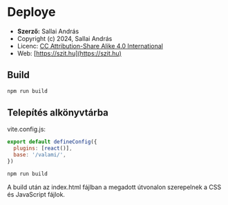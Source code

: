 # Deploye

* **Szerző:** Sallai András
* Copyright (c) 2024, Sallai András
* Licenc: [CC Attribution-Share Alike 4.0 International](https://creativecommons.org/licenses/by-sa/4.0/)
* Web: [https://szit.hu](https://szit.hu)

## Build

```cmd
npm run build
```

## Telepítés alkönyvtárba

vite.config.js:

```js
export default defineConfig({
  plugins: [react()],
  base: '/valami/',
})
```

```cmd
npm run build
```

A build után az index.html fájlban a megadott útvonalon szerepelnek a CSS és JavaScript fájlok.
